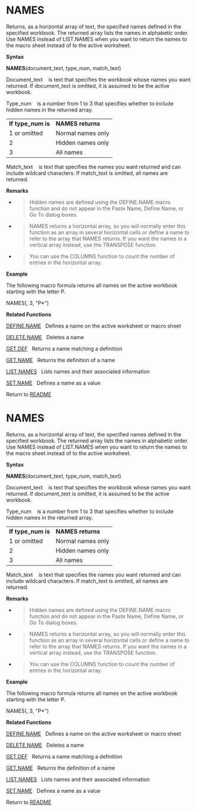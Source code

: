 # NAMES

Returns, as a horizontal array of text, the specified names defined in
the specified workbook. The returned array lists the names in alphabetic
order. Use NAMES instead of LIST.NAMES when you want to return the names
to the macro sheet instead of to the active worksheet.

**Syntax**

**NAMES**(document\_text, type\_num, match\_text)

Document\_text&nbsp;&nbsp;&nbsp;&nbsp;is text that specifies the
workbook whose names you want returned. If document\_text is omitted, it
is assumed to be the active workbook.

Type\_num&nbsp;&nbsp;&nbsp;&nbsp;is a number from 1 to 3 that specifies
whether to include hidden names in the returned array.

|                     |                   |
| ------------------- | ----------------- |
| **If type\_num is** | **NAMES returns** |
| 1 or omitted        | Normal names only |
| 2                   | Hidden names only |
| 3                   | All names         |

Match\_text&nbsp;&nbsp;&nbsp;&nbsp;is text that specifies the names you
want returned and can include wildcard characters. If match\_text is
omitted, all names are returned.

**Remarks**

  - > Hidden names are defined using the DEFINE.NAME macro function and
    > do not appear in the Paste Name, Define Name, or Go To dialog
    > boxes.

  - > NAMES returns a horizontal array, so you will normally enter this
    > function as an array in several horizontal cells or define a name
    > to refer to the array that NAMES returns. If you want the names in
    > a vertical array instead, use the TRANSPOSE function.

  - > You can use the COLUMNS function to count the number of entries in
    > the horizontal array.


**Example**

The following macro formula returns all names on the active workbook
starting with the letter P.

NAMES(, 3, "P\*")

**Related Functions**

[DEFINE.NAME](DEFINE.NAME.md)&nbsp;&nbsp;&nbsp;Defines a name on the active worksheet or
macro sheet

[DELETE.NAME](DELETE.NAME.md)&nbsp;&nbsp;&nbsp;Deletes a name

[GET.DEF](GET.DEF.md)&nbsp;&nbsp;&nbsp;Returns a name matching a definition

[GET.NAME](GET.NAME.md)&nbsp;&nbsp;&nbsp;Returns the definition of a name

[LIST.NAMES](LIST.NAMES.md)&nbsp;&nbsp;&nbsp;Lists names and their associated information

[SET.NAME](SET.NAME.md)&nbsp;&nbsp;&nbsp;Defines a name as a value



Return to [README](README.md#N)

# NAMES

Returns, as a horizontal array of text, the specified names defined in
the specified workbook. The returned array lists the names in alphabetic
order. Use NAMES instead of LIST.NAMES when you want to return the names
to the macro sheet instead of to the active worksheet.

**Syntax**

**NAMES**(document\_text, type\_num, match\_text)

Document\_text&nbsp;&nbsp;&nbsp;&nbsp;is text that specifies the
workbook whose names you want returned. If document\_text is omitted, it
is assumed to be the active workbook.

Type\_num&nbsp;&nbsp;&nbsp;&nbsp;is a number from 1 to 3 that specifies
whether to include hidden names in the returned array.

|                     |                   |
| ------------------- | ----------------- |
| **If type\_num is** | **NAMES returns** |
| 1 or omitted        | Normal names only |
| 2                   | Hidden names only |
| 3                   | All names         |

Match\_text&nbsp;&nbsp;&nbsp;&nbsp;is text that specifies the names you
want returned and can include wildcard characters. If match\_text is
omitted, all names are returned.

**Remarks**

  - > Hidden names are defined using the DEFINE.NAME macro function and
    > do not appear in the Paste Name, Define Name, or Go To dialog
    > boxes.

  - > NAMES returns a horizontal array, so you will normally enter this
    > function as an array in several horizontal cells or define a name
    > to refer to the array that NAMES returns. If you want the names in
    > a vertical array instead, use the TRANSPOSE function.

  - > You can use the COLUMNS function to count the number of entries in
    > the horizontal array.


**Example**

The following macro formula returns all names on the active workbook
starting with the letter P.

NAMES(, 3, "P\*")

**Related Functions**

[DEFINE.NAME](DEFINE.NAME.md)&nbsp;&nbsp;&nbsp;Defines a name on the active worksheet or
macro sheet

[DELETE.NAME](DELETE.NAME.md)&nbsp;&nbsp;&nbsp;Deletes a name

[GET.DEF](GET.DEF.md)&nbsp;&nbsp;&nbsp;Returns a name matching a definition

[GET.NAME](GET.NAME.md)&nbsp;&nbsp;&nbsp;Returns the definition of a name

[LIST.NAMES](LIST.NAMES.md)&nbsp;&nbsp;&nbsp;Lists names and their associated information

[SET.NAME](SET.NAME.md)&nbsp;&nbsp;&nbsp;Defines a name as a value



Return to [README](README.md#N)

